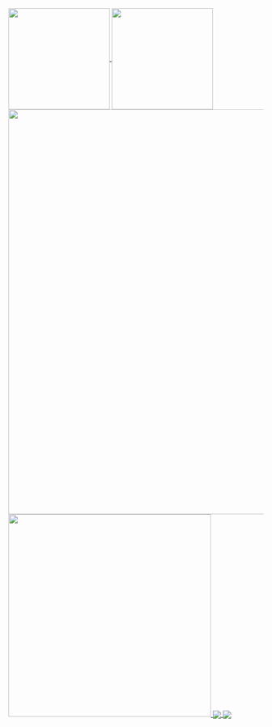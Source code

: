 <a href="https://github.com/anuraghazra/github-readme-stats">
  <img height=200 align="center" src="https://github-readme-stats.vercel.app/api?username=anuraghazra" />
</a>
<a href="https://github.com/anuraghazra/convoychat">
  <img height=200 align="center" src="https://github-readme-stats.vercel.app/api/top-langs?username=anuraghazra&layout=compact&langs_count=8&card_width=320" />
</a>
<a href="https://github.com/anuraghazra/convoychat">
  <img width=800 src='https://github-readme-streak-stats.herokuapp.com/?user=joshxfi&theme=vue-dark&hide_border=true' />
</a>
<a href="https://github.com/anuraghazra/convoychat">
  <img width=400 src='https://github-readme-streak-stats.herokuapp.com/?user=joshxfi&theme=vue-dark&hide_border=true' />
</a>
<a href="https://github.com/anuraghazra/github-readme-stats">
  <img align="center" src="https://github-readme-stats.vercel.app/api/pin/?username=anuraghazra&repo=github-readme-stats" />
</a>
<a href="https://github.com/mithilreddy369/Bank-App-Python">
  <img align="center" src="https://github-readme-stats.vercel.app/api/pin/?username=mithilreddy369&repo=Bank-App-Python" />
</a>

